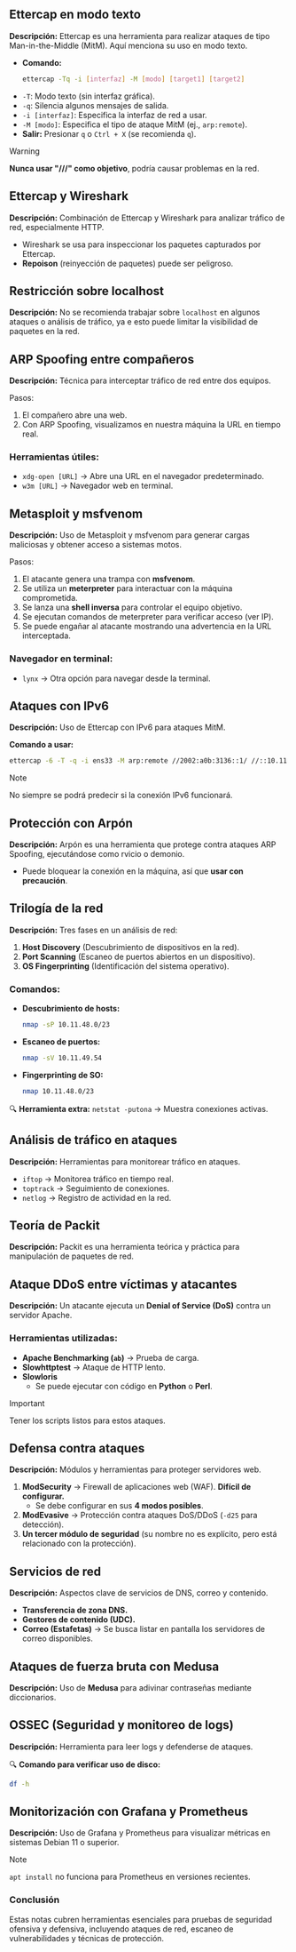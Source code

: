 ## **Ettercap en modo texto**  
**Descripción:** Ettercap es una herramienta para realizar ataques de tipo Man-in-the-Middle (MitM). Aquí  menciona su uso en modo texto.  

- **Comando:**  
  ```bash
  ettercap -Tq -i [interfaz] -M [modo] [target1] [target2]
  ```
- `-T`: Modo texto (sin interfaz gráfica).  
- `-q`: Silencia algunos mensajes de salida.  
- `-i [interfaz]`: Especifica la interfaz de red a usar.  
- `-M [modo]`: Especifica el tipo de ataque MitM (ej., `arp:remote`).  
- **Salir:** Presionar `q` o `Ctrl + X` (se recomienda `q`). 

> [!WARNING] 
> **Nunca usar "///" como objetivo**, podría causar problemas en la red.  

## **Ettercap y Wireshark**  
**Descripción:** Combinación de Ettercap y Wireshark para analizar tráfico de red, especialmente HTTP.  

- Wireshark se usa para inspeccionar los paquetes capturados por Ettercap.  
- **Repoison** (reinyección de paquetes) puede ser peligroso.  

## **Restricción sobre localhost**  
**Descripción:** No se recomienda trabajar sobre `localhost` en algunos ataques o análisis de tráfico, ya e esto puede limitar la visibilidad de paquetes en la red.  

## **ARP Spoofing entre compañeros**  
**Descripción:** Técnica para interceptar tráfico de red entre dos equipos.  

Pasos:  
1. El compañero abre una web.  
2. Con ARP Spoofing, visualizamos en nuestra máquina la URL en tiempo real.  

### **Herramientas útiles:**  
- `xdg-open [URL]` → Abre una URL en el navegador predeterminado.  
- `w3m [URL]` → Navegador web en terminal.  

## **Metasploit y msfvenom**  
**Descripción:** Uso de Metasploit y msfvenom para generar cargas maliciosas y obtener acceso a sistemas motos.  

Pasos:  
1. El atacante genera una trampa con **msfvenom**.  
2. Se utiliza un **meterpreter** para interactuar con la máquina comprometida.  
3. Se lanza una **shell inversa** para controlar el equipo objetivo.  
4. Se ejecutan comandos de meterpreter para verificar acceso (ver IP).  
5. Se puede engañar al atacante mostrando una advertencia en la URL interceptada.  

### **Navegador en terminal:**  
- `lynx` → Otra opción para navegar desde la terminal.  

## **Ataques con IPv6**  
**Descripción:** Uso de Ettercap con IPv6 para ataques MitM.  

**Comando a usar:**  
```bash
ettercap -6 -T -q -i ens33 -M arp:remote //2002:a0b:3136::1/ //::10.11.48.1/
```  
> [!NOTE] 
> No siempre se podrá predecir si la conexión IPv6 funcionará.  

## **Protección con Arpón**  
**Descripción:** Arpón es una herramienta que protege contra ataques ARP Spoofing, ejecutándose como rvicio o demonio.  

- Puede bloquear la conexión en la máquina, así que **usar con precaución**.  

## **Trilogía de la red**  
**Descripción:** Tres fases en un análisis de red:  

1. **Host Discovery** (Descubrimiento de dispositivos en la red).  
2. **Port Scanning** (Escaneo de puertos abiertos en un dispositivo).  
3. **OS Fingerprinting** (Identificación del sistema operativo).  

### **Comandos:**  
- **Descubrimiento de hosts:**  
  ```bash
  nmap -sP 10.11.48.0/23
  ```
- **Escaneo de puertos:**  
  ```bash
  nmap -sV 10.11.49.54
  ```
- **Fingerprinting de SO:**  
  ```bash
  nmap 10.11.48.0/23
  ```  

🔍 **Herramienta extra:** `netstat -putona` → Muestra conexiones activas.  

## **Análisis de tráfico en ataques**  
**Descripción:** Herramientas para monitorear tráfico en ataques.  

- `iftop` → Monitorea tráfico en tiempo real.  
- `toptrack` → Seguimiento de conexiones.  
- `netlog` → Registro de actividad en la red.  

## **Teoría de Packit**  
**Descripción:** Packit es una herramienta teórica y práctica para manipulación de paquetes de red.  

## **Ataque DDoS entre víctimas y atacantes**  
**Descripción:** Un atacante ejecuta un **Denial of Service (DoS)** contra un servidor Apache.  

### **Herramientas utilizadas:**  
- **Apache Benchmarking (`ab`)** → Prueba de carga.  
- **Slowhttptest** → Ataque de HTTP lento.  
- **Slowloris**  
  - Se puede ejecutar con código en **Python** o **Perl**.  

> [!IMPORTANT] 
>  Tener los scripts listos para estos ataques.  

## **Defensa contra ataques**  
**Descripción:** Módulos y herramientas para proteger servidores web.  

1. **ModSecurity** → Firewall de aplicaciones web (WAF). **Difícil de configurar.**  
   - Se debe configurar en sus **4 modos posibles**.  
2. **ModEvasive** → Protección contra ataques DoS/DDoS (`-d25` para detección).  
3. **Un tercer módulo de seguridad** (su nombre no es explícito, pero está relacionado con la protección).  

## **Servicios de red**  
**Descripción:** Aspectos clave de servicios de DNS, correo y contenido.  

- **Transferencia de zona DNS.**  
- **Gestores de contenido (UDC).**  
- **Correo (Estafetas)** → Se busca listar en pantalla los servidores de correo disponibles.  

## **Ataques de fuerza bruta con Medusa**  
**Descripción:** Uso de **Medusa** para adivinar contraseñas mediante diccionarios.  

## **OSSEC (Seguridad y monitoreo de logs)**  
**Descripción:** Herramienta para leer logs y defenderse de ataques.  

🔍 **Comando para verificar uso de disco:**  
```bash
df -h
```  

## **Monitorización con Grafana y Prometheus**  
**Descripción:** Uso de Grafana y Prometheus para visualizar métricas en sistemas Debian 11 o superior.  

> [!NOTE] 
> `apt install` no funciona para Prometheus en versiones recientes.  



### **Conclusión**  
Estas notas cubren herramientas esenciales para pruebas de seguridad ofensiva y defensiva, incluyendo ataques de red, escaneo de vulnerabilidades y técnicas de protección.  
